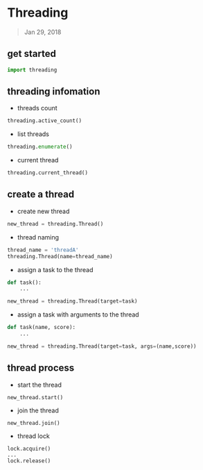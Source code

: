 # Threading
> Jan 29, 2018

## get started
```python
import threading
```

## threading infomation

- threads count
```python
threading.active_count()
```

- list threads 
```python
threading.enumerate()
```

- current thread
```python
threading.current_thread()
```

## create a thread
- create new thread
```python
new_thread = threading.Thread()
```

- thread naming
```python
thread_name = 'threadA'
threading.Thread(name=thread_name)
```

- assign a task to the thread
```python
def task():
	...

new_thread = threading.Thread(target=task)
```

- assign a task with arguments to the thread
```python
def task(name, score):
	...

new_thread = threading.Thread(target=task, args=(name,score))
```

## thread process
- start the thread
```pytohn
new_thread.start()
```

- join the thread
```pytohn
new_thread.join()
```

- thread lock
```pytohn
lock.acquire()
...
lock.release()
```

